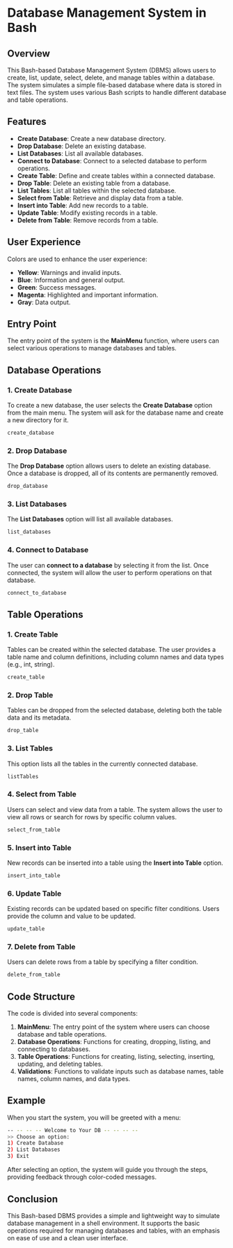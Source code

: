 
# Database Management System in Bash

## Overview
This Bash-based Database Management System (DBMS) allows users to create, list, update, select, delete, and manage tables within a database. The system simulates a simple file-based database where data is stored in text files. The system uses various Bash scripts to handle different database and table operations.

## Features
- **Create Database**: Create a new database directory.
- **Drop Database**: Delete an existing database.
- **List Databases**: List all available databases.
- **Connect to Database**: Connect to a selected database to perform operations.
- **Create Table**: Define and create tables within a connected database.
- **Drop Table**: Delete an existing table from a database.
- **List Tables**: List all tables within the selected database.
- **Select from Table**: Retrieve and display data from a table.
- **Insert into Table**: Add new records to a table.
- **Update Table**: Modify existing records in a table.
- **Delete from Table**: Remove records from a table.

## User Experience
Colors are used to enhance the user experience:
- **Yellow**: Warnings and invalid inputs.
- **Blue**: Information and general output.
- **Green**: Success messages.
- **Magenta**: Highlighted and important information.
- **Gray**: Data output.

## Entry Point
The entry point of the system is the **MainMenu** function, where users can select various operations to manage databases and tables.

## Database Operations

### 1. Create Database
To create a new database, the user selects the **Create Database** option from the main menu. The system will ask for the database name and create a new directory for it.

```bash
create_database
```

### 2. Drop Database
The **Drop Database** option allows users to delete an existing database. Once a database is dropped, all of its contents are permanently removed.

```bash
drop_database
```

### 3. List Databases
The **List Databases** option will list all available databases.

```bash
list_databases
```

### 4. Connect to Database
The user can **connect to a database** by selecting it from the list. Once connected, the system will allow the user to perform operations on that database.

```bash
connect_to_database
```

## Table Operations

### 1. Create Table
Tables can be created within the selected database. The user provides a table name and column definitions, including column names and data types (e.g., int, string).

```bash
create_table
```

### 2. Drop Table
Tables can be dropped from the selected database, deleting both the table data and its metadata.

```bash
drop_table
```

### 3. List Tables
This option lists all the tables in the currently connected database.

```bash
listTables
```

### 4. Select from Table
Users can select and view data from a table. The system allows the user to view all rows or search for rows by specific column values.

```bash
select_from_table
```

### 5. Insert into Table
New records can be inserted into a table using the **Insert into Table** option.

```bash
insert_into_table
```

### 6. Update Table
Existing records can be updated based on specific filter conditions. Users provide the column and value to be updated.

```bash
update_table
```

### 7. Delete from Table
Users can delete rows from a table by specifying a filter condition.

```bash
delete_from_table
```

## Code Structure
The code is divided into several components:

1. **MainMenu**: The entry point of the system where users can choose database and table operations.
2. **Database Operations**: Functions for creating, dropping, listing, and connecting to databases.
3. **Table Operations**: Functions for creating, listing, selecting, inserting, updating, and deleting tables.
4. **Validations**: Functions to validate inputs such as database names, table names, column names, and data types.

## Example
When you start the system, you will be greeted with a menu:

```bash
-- -- -- -- Welcome to Your DB -- -- -- --
>> Choose an option:
1) Create Database
2) List Databases
3) Exit
```

After selecting an option, the system will guide you through the steps, providing feedback through color-coded messages.

## Conclusion
This Bash-based DBMS provides a simple and lightweight way to simulate database management in a shell environment. It supports the basic operations required for managing databases and tables, with an emphasis on ease of use and a clean user interface.
